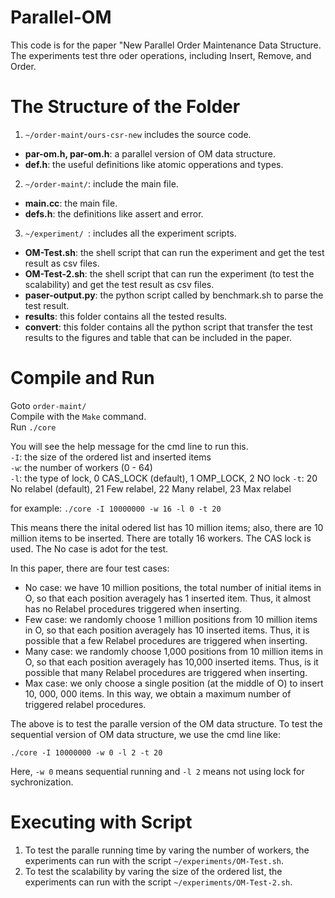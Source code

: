 # Parallel-OM
This code is for the paper "New Parallel Order Maintenance Data Structure. The experiments test thre oder operations, including Insert, Remove, and Order. 

# The Structure of the Folder
1. `~/order-maint/ours-csr-new` includes the source code. 
* **par-om.h, par-om.h**: a parallel version of OM data structure. 
* **def.h**: the useful definitions like atomic opperations and types. 
2. `~/order-maint/`: include the main file. 
* **main.cc**: the main file. 
* **defs.h**: the definitions like assert and error.
3. `~/experiment/ `: includes all the experiment scripts. 
* **OM-Test.sh**: the shell script that can run the experiment and get the test result as csv files.
* **OM-Test-2.sh**: the shell script that can run the experiment (to test the scalability) and get the test result as csv files.
* **paser-output.py**: the python script called by benchmark.sh to parse the test result.
* **results**: this folder contains all the tested results. 
* **convert**: this folder contains all the python script that transfer the test results to the figures and table that can be included in the paper.


# Compile and Run

Goto `order-maint/`  
Compile with the `Make` command.   
Run `./core`  

You will see the help message for the cmd line to run this.  
`-I`: the size of the ordered list and inserted items    
`-w`: the number of workers (0 - 64)  
`-l`: the type of lock, 0 CAS_LOCK (default), 1 OMP_LOCK, 2 NO lock
`-t`: 20 No relabel (default), 21 Few relabel, 22 Many relabel, 23 Max relabel

for example: `./core -I 10000000 -w 16 -l 0 -t 20`

This means there the inital odered list has 10 million items; also, there are 10 million items to be inserted. There are totally 16 workers. The CAS lock is used. The No case is adot for the test. 

In this paper, there are four test cases: 
- No case: we have 10 million positions, the total number
of initial items in O, so that each position averagely has 1
inserted item. Thus, it almost has no Relabel procedures
triggered when inserting.
- Few case: we randomly choose 1 million positions from
10 million items in O, so that each position averagely has
10 inserted items. Thus, it is possible that a few Relabel
procedures are triggered when inserting.
- Many case: we randomly choose 1,000 positions from
10 million items in O, so that each position averagely
has 10,000 inserted items. Thus, is it possible that many
Relabel procedures are triggered when inserting.
- Max case: we only choose a single position (at the middle
of O) to insert 10, 000, 000 items. In this way, we obtain a
maximum number of triggered relabel procedures.
 
The above is to test the paralle version of the OM data structure. To test the sequential version of OM data structure, we use the cmd line like: 

`./core -I 10000000 -w 0 -l 2 -t 20`

Here, `-w 0` means sequential running and `-l 2` means not using lock for sychronization. 

# Executing with Script
1. To test the paralle running time by varing the number of workers, the experiments can run with the script `~/experiments/OM-Test.sh`.
2. To test the scalability by varing the size of the ordered list, the experiments can run with the script `~/experiments/OM-Test-2.sh`.  

 
